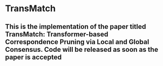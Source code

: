 # TransMatch
## This is the implementation of the paper titled TransMatch: Transformer-based Correspondence Pruning via Local and Global Consensus. Code will be released as soon as the paper is accepted
